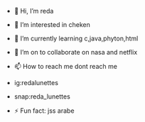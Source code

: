 - 👋 Hi, I’m reda
- 👀 I’m interested in cheken
- 🌱 I’m currently learning c,java,phyton,html
- 💞️ I’m on to collaborate on nasa and netflix 
- 📫 How to reach me dont reach me
  
- ig:redalunettes
- snap:reda_lunettes

- ⚡ Fun fact: jss arabe

<!---
redahalim06/redahalim06 is a ✨ special ✨ repository because its `README.md` (this file) appears on your GitHub profile.
You can click the Preview link to take a look at your changes.
--->

